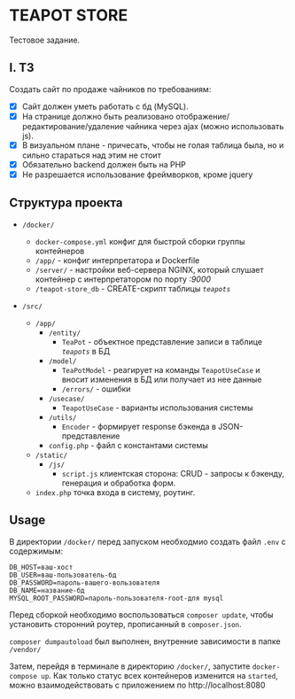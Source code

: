 # TEAPOT STORE
Тестовое задание.

## I. ТЗ

Создать сайт по продаже чайников по требованиям:
- [x] Сайт должен уметь работать с бд (MySQL). 
- [x] На странице должно быть реализовано отображение/редактирование/удаление чайника через ajax (можно использовать js). 
- [x] В визуальном плане - причесать, чтобы не голая таблица была, но и сильно стараться над этим не стоит
- [x] Обязательно backend должен быть на PHP
- [x] Не разрешается использование фреймворков, кроме jquery

## Структура проекта

- `/docker/`
    - `docker-compose.yml` конфиг для быстрой сборки группы контейнеров
    - `/app/` - конфиг интерпретатора и Dockerfile
    - `/server/` - настройки веб-сервера NGINX, который слушает контейнер с интерпретатором по порту _:9000_
    - `/teapot-store_db` - CREATE-скрипт таблицы _`teapots`_

- `/src/`
    - `/app/`
        - `/entity/`
            - `TeaPot` - объектное представление записи в таблице _`teapots`_ в БД
        - `/model/`
            - `TeaPotModel` - реагирует на команды `TeapotUseCase` и вносит изменения в БД или получает из нее данные
            - `/errors/` - ошибки
        - `/usecase/`
            - `TeapotUseCase` - варианты использования системы
        - `/utils/`
            - `Encoder` - формирует response бэкенда в JSON-представление
        - `config.php` - файл с константами системы
    - `/static/`
        - `/js/`
            - `script.js` клиентская сторона: CRUD - запросы к бэкенду, генерация и обработка форм.
    - `index.php` точка входа в систему, роутинг.

## Usage

В директории `/docker/` перед запуском необходмио создать файл `.env` с содержимым:

```dotenv
DB_HOST=ваш-хост
DB_USER=ваш-пользователь-бд
DB_PASSWORD=пароль-вашего-вользователя
DB_NAME=название-бд
MYSQL_ROOT_PASSWORD=пароль-пользователя-root-для mysql
```
Перед сборкой необходимо воспользоваться `composer update`, чтобы установить сторонний роутер, прописанный в `composer.json`. 

`composer dumpautoload` был выполнен, внутренние зависимости в папке `/vendor/`

Затем, перейдя в терминале в директорию `/docker/`, запустите `docker-compose up`. Как только статус всех контейнеров изменится на `started`, можно взаимодействовать с приложением по http://localhost:8080
